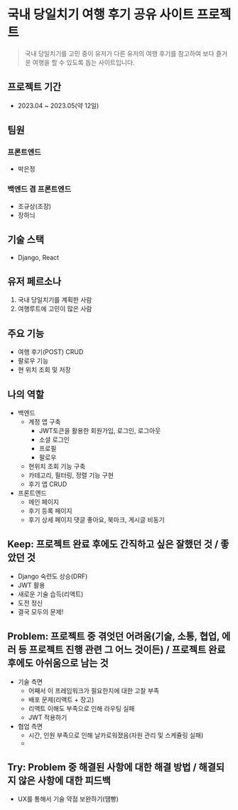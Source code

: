 # 국내 당일치기 여행 후기 공유 사이트 프로젝트
> 국내 당일치기를 고민 중이 유저가 다른 유저의 여행 후기를 참고하여 보다 즐거운 여행을 할 수 있도록 돕는 사이트입니다.

## 프로젝트 기간
- 2023.04 ~ 2023.05(약 12일)

## 팀원
### 프론트엔드
- 박은정
### 백엔드 겸 프론트엔드
- 조규상(조장)
- 장하늬

## 기술 스택
- Django, React

## 유저 페르소나
1. 국내 당일치기를 계획한 사람
2. 여행루트에 고민이 많은 사람

## 주요 기능
- 여행 후기(POST) CRUD
- 팔로우 기능
- 현 위치 조회 및 저장

## 나의 역할
- 백엔드
  - 계정 앱 구축
    - JWT토큰을 활용한 회원가입, 로그인, 로그아웃
    - 소셜 로그인
    - 프로필
    - 팔로우
  - 현위치 조회 기능 구축
  - 카테고리, 필터링, 정렬 기능 구현
  - 후기 앱 CRUD
- 프론트엔드
  - 메인 페이지
  - 후기 등록 페이지
  - 후기 상세 페이지 댓글 좋아요, 북마크, 게시글 비동기

## Keep: 프로젝트 완료 후에도 간직하고 싶은 잘했던 것 / 좋았던 것
- Django 숙련도 상승(DRF)
- JWT 활용
- 새로운 기술 습득(리액트)
- 도전 정신
- 결국 모두의 문제!

## Problem: 프로젝트 중 겪엇던 어려움(기술, 소통, 협업, 에러 등 프로젝트 진행 관련 그 어느 것이든) / 프로젝트 완료 후에도 아쉬움으로 남는 것
- 기술 측면
  - 어째서 이 프레임워크가 필요한지에 대한 고찰 부족
  - 배포 문제(리액트 + 장고)
  - 리액트 이해도 부족으로 인해 라우팅 실패
  - JWT 적용하기
- 협업 측면
  - 시간, 인원 부족으로 인해 날카로워졌음(자원 관리 및 스케쥴링 실패)
  - 

## Try: Problem 중 해결된 사항에 대한 해결 방법 / 해결되지 않은 사항에 대한 피드백
- UX를 통해서 기술 약점 보완하기(땜빵)